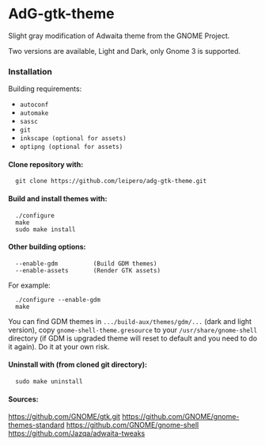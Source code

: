 # AdG-gtk-theme
Slight gray modification of Adwaita theme from the GNOME Project.

Two versions are available, Light and Dark, only Gnome 3 is supported.

### Installation
Building requirements:
* `autoconf`
* `automake`
* `sassc`
* `git`
* `inkscape (optional for assets)`
* `optipng (optional for assets)`

#### Clone repository with:

      git clone https://github.com/leipero/adg-gtk-theme.git
      
#### Build and install themes with:

      ./configure
      make
      sudo make install
      
#### Other building options:

      --enable-gdm          (Build GDM themes)
      --enable-assets       (Render GTK assets)
      
For example:

      ./configure --enable-gdm
      make
      
You can find GDM themes in `.../build-aux/themes/gdm/...` (dark and light version), copy `gnome-shell-theme.gresource` to your `/usr/share/gnome-shell` directory (if GDM is upgraded theme will reset to default and you need to do it again). Do it at your own risk.

#### Uninstall with (from cloned git directory):

      sudo make uninstall

#### Sources:

   https://github.com/GNOME/gtk.git
   https://github.com/GNOME/gnome-themes-standard
   https://github.com/GNOME/gnome-shell
   https://github.com/Jazqa/adwaita-tweaks
